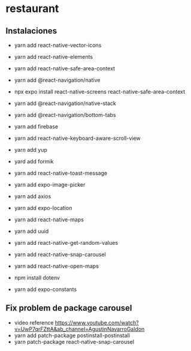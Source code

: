 # restaurant

## Instalaciones

- yarn add react-native-vector-icons
- yarn add react-native-elements
- yarn add react-native-safe-area-context
- yarn add @react-navigation/native
- npx expo install react-native-screens react-native-safe-area-context
- yarn add @react-navigation/native-stack
- yarn add @react-navigation/bottom-tabs

- yarn add firebase
- yarn add react-native-keyboard-aware-scroll-view
- yarn add yup
- yard add formik
- yarn add react-native-toast-message
- yarn add expo-image-picker
- yarn add axios
- yarn add expo-location
- yarn add react-native-maps
- yarn add uuid
- yarn add react-native-get-random-values
- yarn add react-native-snap-carousel
- yarn add react-native-open-maps
- npm install dotenv
- yarn add expo-constants

## Fix problem de package carousel

- video reference https://www.youtube.com/watch?v=UwP7qrFZttA&ab_channel=AgustinNavarroGaldon
- yarn add patch-package postinstall-postinstall
- yarn patch-package react-native-snap-carousel
